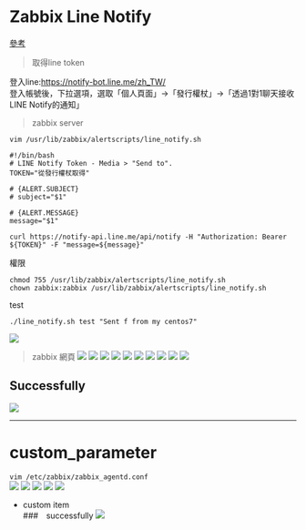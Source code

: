# Zabbix Line Notify
[參考](https://dotblogs.com.tw/xerion30476/2019/08/28/153643)
> 取得line token

登入line:https://notify-bot.line.me/zh_TW/<br>
登入帳號後，下拉選項，選取「個人頁面」→「發行權杖」→「透過1對1聊天接收LINE Notify的通知」<br>
> zabbix server

`vim /usr/lib/zabbix/alertscripts/line_notify.sh`
```
#!/bin/bash
# LINE Notify Token - Media > "Send to".
TOKEN="從發行權杖取得"

# {ALERT.SUBJECT}
# subject="$1"

# {ALERT.MESSAGE}
message="$1"

curl https://notify-api.line.me/api/notify -H "Authorization: Bearer ${TOKEN}" -F "message=${message}"
```
權限
```
chmod 755 /usr/lib/zabbix/alertscripts/line_notify.sh
chown zabbix:zabbix /usr/lib/zabbix/alertscripts/line_notify.sh
```
test
```
./line_notify.sh test "Sent f from my centos7"
```
![](images/zabbixLine01.jpg)
> zabbix 網頁
![](images/zabbixLine02.jpg)
![](images/zabbixLine03.jpg)
![](images/zabbixLine04.jpg)
![](images/zabbixLine05.jpg)
![](images/zabbixLine06.jpg)
![](images/zabbixLine07.jpg)
![](images/zabbixLine08.jpg)
![](images/zabbixLine09.jpg)
![](images/zabbixLine10.jpg)
![](images/zabbixLine11.jpg)
## Successfully
![](images/zabbixLine12.jpg)
***
# custom_parameter
`vim /etc/zabbix/zabbix_agentd.conf`<br>
![](images/custom01.jpg)
![](images/custom02.jpg)
![](images/custom03.jpg)
![](images/custom04.jpg)
![](images/custom05.jpg)
* custom item<br>
###　successfully
![](images/custom06.jpg)
